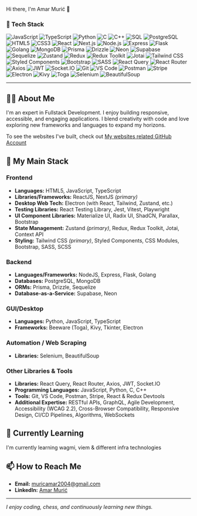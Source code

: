 Hi there, I'm Amar Murić 👋

### 🚀 Tech Stack
![JavaScript](https://img.shields.io/badge/JavaScript-F7DF1E?logo=javascript&logoColor=black)
![TypeScript](https://img.shields.io/badge/TypeScript-3178C6?logo=typescript&logoColor=white)
![Python](https://img.shields.io/badge/Python-3776AB?logo=python&logoColor=white)
![C](https://img.shields.io/badge/C-A8B9CC?logo=c&logoColor=white)
![C++](https://img.shields.io/badge/C++-00599C?logo=c%2B%2B&logoColor=white)
![SQL](https://img.shields.io/badge/SQL-4479A1?logo=postgresql&logoColor=white)
![PostgreSQL](https://img.shields.io/badge/PostgreSQL-4169E1?logo=postgresql&logoColor=white)
![HTML5](https://img.shields.io/badge/HTML5-E34F26?logo=html5&logoColor=white)
![CSS3](https://img.shields.io/badge/CSS3-1572B6?logo=css3&logoColor=white)
![React](https://img.shields.io/badge/React-61DAFB?logo=react&logoColor=black)
![Next.js](https://img.shields.io/badge/Next.js-000000?logo=next.js&logoColor=white)
![Node.js](https://img.shields.io/badge/Node.js-339933?logo=node.js&logoColor=white)
![Express](https://img.shields.io/badge/Express-000000?logo=express&logoColor=white)
![Flask](https://img.shields.io/badge/Flask-000000?logo=flask&logoColor=white)
![Golang](https://img.shields.io/badge/Go-00ADD8?logo=go&logoColor=white)
![MongoDB](https://img.shields.io/badge/MongoDB-47A248?logo=mongodb&logoColor=white)
![Prisma](https://img.shields.io/badge/Prisma-2D3748?logo=prisma&logoColor=white)
![Drizzle](https://img.shields.io/badge/Drizzle-ffdd55?logo=drizzle&logoColor=black)
![Neon](https://img.shields.io/badge/Neon-3E68FF?logo=neon&logoColor=white)
![Supabase](https://img.shields.io/badge/Supabase-3ECF8E?logo=supabase&logoColor=white)
![Sequelize](https://img.shields.io/badge/Sequelize-52B0E7?logo=sequelize&logoColor=white)
![Zustand](https://img.shields.io/badge/Zustand-FFB800?logo=zustand&logoColor=white)
![Redux](https://img.shields.io/badge/Redux-764ABC?logo=redux&logoColor=white)
![Redux Toolkit](https://img.shields.io/badge/Redux_Toolkit-764ABC?logo=redux&logoColor=white)
![Jotai](https://img.shields.io/badge/Jotai-FFB800?logo=jotai&logoColor=white)
![Tailwind CSS](https://img.shields.io/badge/Tailwind_CSS-38B2AC?logo=tailwind-css&logoColor=white)
![Styled Components](https://img.shields.io/badge/Styled_Components-DB7093?logo=styled-components&logoColor=white)
![Bootstrap](https://img.shields.io/badge/Bootstrap-7952B3?logo=bootstrap&logoColor=white)
![SASS](https://img.shields.io/badge/SASS-CC6699?logo=sass&logoColor=white)
![React Query](https://img.shields.io/badge/React_Query-FF4154?logo=reactquery&logoColor=white)
![React Router](https://img.shields.io/badge/React_Router-CA4245?logo=reactrouter&logoColor=white)
![Axios](https://img.shields.io/badge/Axios-5A29E4?logo=axios&logoColor=white)
![JWT](https://img.shields.io/badge/JWT-000000?logo=json-web-token&logoColor=white)
![Socket.IO](https://img.shields.io/badge/Socket.IO-010101?logo=socket.io&logoColor=white)
![Git](https://img.shields.io/badge/Git-F05032?logo=git&logoColor=white)
![VS Code](https://img.shields.io/badge/VS_Code-007ACC?logo=visual-studio-code&logoColor=white)
![Postman](https://img.shields.io/badge/Postman-FF6C37?logo=postman&logoColor=white)
![Stripe](https://img.shields.io/badge/Stripe-635BFF?logo=stripe&logoColor=white)
![Electron](https://img.shields.io/badge/Electron-47848F?logo=electron&logoColor=white)
![Kivy](https://img.shields.io/badge/Kivy-20B2AA?logo=python&logoColor=white)
![Toga](https://img.shields.io/badge/Toga-512DA8?logo=python&logoColor=white)
![Selenium](https://img.shields.io/badge/Selenium-43B02A?logo=selenium&logoColor=white)
![BeautifulSoup](https://img.shields.io/badge/BeautifulSoup-ffffff?logo=python&logoColor=black)

---

## 👨‍💻 About Me  

I'm an expert in Fullstack Development. I enjoy building responsive, accessible, and engaging applications. I blend creativity with code and love exploring new frameworks and languages to expand my horizons.

To see the websites I've built, check out [My websites related GitHub Account](https://github.com/AmarMuricWebsites)

## 🚀 My Main Stack  

### Frontend  
- **Languages:** HTML5, JavaScript, TypeScript  
- **Libraries/Frameworks:** ReactJS, NextJS *(primary)*  
- **Desktop Web Tech:** Electron (with React, Tailwind, Zustand, etc.)  
- **Testing Libraries:** React Testing Library, Jest, Vitest, Playwright  
- **UI Component Libraries:** Materialize UI, Radix UI, ShadCN, Parallax, Bootstrap  
- **State Management:** Zustand *(primary)*, Redux, Redux Toolkit, Jotai, Context API  
- **Styling:** Tailwind CSS *(primary)*, Styled Components, CSS Modules, Bootstrap, SASS, SCSS  

### Backend  
- **Languages/Frameworks:** NodeJS, Express, Flask, Golang  
- **Databases:** PostgreSQL, MongoDB  
- **ORMs:** Prisma, Drizzle, Sequelize  
- **Database-as-a-Service:** Supabase, Neon  

### GUI/Desktop
- **Languages:** Python, JavaScript, TypeScript  
- **Frameworks:** Beeware (Toga), Kivy, Tkinter, Electron  

### Automation / Web Scraping  
- **Libraries:** Selenium, BeautifulSoup  

### Other Libraries & Tools  
- **Libraries:** React Query, React Router, Axios, JWT, Socket.IO  
- **Programming Languages:** JavaScript, Python, C, C++  
- **Tools:** Git, VS Code, Postman, Stripe, React & Redux Devtools  
- **Additional Expertise:** RESTful APIs, GraphQL, Agile Development, Accessibility (WCAG 2.2), Cross-Browser Compatibility, Responsive Design, CI/CD Pipelines, Algorithms, WebSockets  

## 🌱 Currently Learning  
I'm currently learning wagmi, viem & different infra technologies 

## 📫 How to Reach Me  
- **Email:** [muricamar2004@gmail.com](mailto:muricamar2004@gmail.com)  
- **LinkedIn:** [Amar Murić](https://www.linkedin.com/in/amar-muri%C4%87-52564b2a2/)  

---

*I enjoy coding, chess, and continuously learning new things.*
